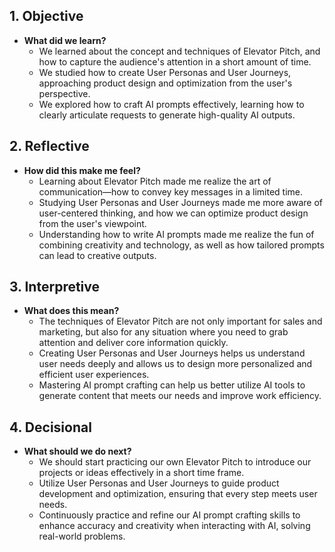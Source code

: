 ## 1. **Objective**
- **What did we learn?**
  - We learned about the concept and techniques of Elevator Pitch, and how to capture the audience's attention in a short amount of time.
  - We studied how to create User Personas and User Journeys, approaching product design and optimization from the user's perspective.
  - We explored how to craft AI prompts effectively, learning how to clearly articulate requests to generate high-quality AI outputs.

## 2. **Reflective**
- **How did this make me feel?**
  - Learning about Elevator Pitch made me realize the art of communication—how to convey key messages in a limited time.
  - Studying User Personas and User Journeys made me more aware of user-centered thinking, and how we can optimize product design from the user's viewpoint.
  - Understanding how to write AI prompts made me realize the fun of combining creativity and technology, as well as how tailored prompts can lead to creative outputs.

## 3. **Interpretive**
- **What does this mean?**
  - The techniques of Elevator Pitch are not only important for sales and marketing, but also for any situation where you need to grab attention and deliver core information quickly.
  - Creating User Personas and User Journeys helps us understand user needs deeply and allows us to design more personalized and efficient user experiences.
  - Mastering AI prompt crafting can help us better utilize AI tools to generate content that meets our needs and improve work efficiency.

## 4. **Decisional**
- **What should we do next?**
  - We should start practicing our own Elevator Pitch to introduce our projects or ideas effectively in a short time frame.
  - Utilize User Personas and User Journeys to guide product development and optimization, ensuring that every step meets user needs.
  - Continuously practice and refine our AI prompt crafting skills to enhance accuracy and creativity when interacting with AI, solving real-world problems.
